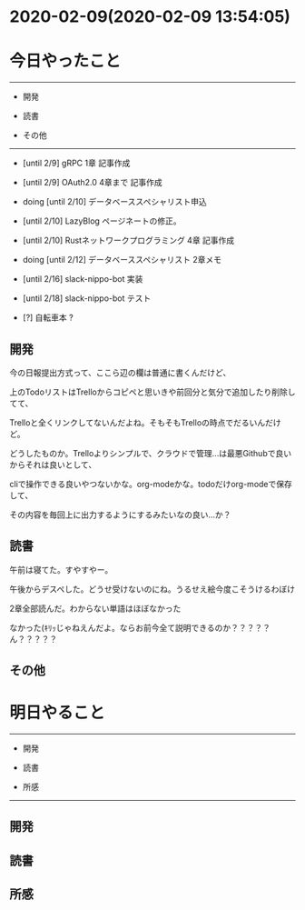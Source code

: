 # 2020-02-09(2020-02-09 13:54:05)

# 今日やったこと

---

* 開発

* 読書

* その他

---

+ [until 2/9] gRPC 1章 記事作成

+ [until 2/9] OAuth2.0 4章まで 記事作成

+ doing [until 2/10] データベーススペシャリスト申込

+ [until 2/10] LazyBlog ページネートの修正。

+ [until 2/10] Rustネットワークプログラミング 4章 記事作成

+ doing [until 2/12] データベーススペシャリスト 2章メモ

+ [until 2/16] slack-nippo-bot 実装

+ [until 2/18] slack-nippo-bot テスト

+ [?] 自転車本 ?

## 開発

今の日報提出方式って、ここら辺の欄は普通に書くんだけど、

上のTodoリストはTrelloからコピペと思いきや前回分と気分で追加したり削除してて、

Trelloと全くリンクしてないんだよね。そもそもTrelloの時点でだるいんだけど。

どうしたものか。Trelloよりシンプルで、クラウドで管理...は最悪Githubで良いからそれは良いとして、

cliで操作できる良いやつないかな。org-modeかな。todoだけorg-modeで保存して、

その内容を毎回上に出力するようにするみたいなの良い...か？

## 読書

午前は寝てた。すやすやー。

午後からデスペした。どうせ受けないのにね。うるせえ絵今度こそうけるわぼけ

2章全部読んだ。わからない単語はほぼなかった

なかった(ｷﾘｯじゃねえんだよ。ならお前今全て説明できるのか？？？？？ん？？？？？



## その他


# 明日やること

---

* 開発

* 読書

* 所感


---

## 開発

## 読書

## 所感
